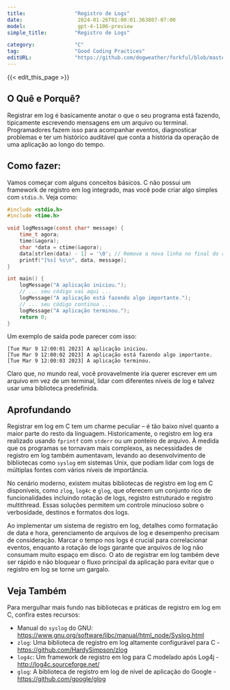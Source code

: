 ```yaml
---
title:                "Registro de Logs"
date:                  2024-01-26T01:00:01.363807-07:00
model:                 gpt-4-1106-preview
simple_title:         "Registro de Logs"

category:             "C"
tag:                  "Good Coding Practices"
editURL:              "https://github.com/dogweather/forkful/blob/master/content/pt/c/logging.md"
---
```


{{< edit_this_page >}}

## O Quê e Porquê?
Registrar em log é basicamente anotar o que o seu programa está fazendo, tipicamente escrevendo mensagens em um arquivo ou terminal. Programadores fazem isso para acompanhar eventos, diagnosticar problemas e ter um histórico auditável que conta a história da operação de uma aplicação ao longo do tempo.

## Como fazer:
Vamos começar com alguns conceitos básicos. C não possui um framework de registro em log integrado, mas você pode criar algo simples com `stdio.h`. Veja como:

```c
#include <stdio.h>
#include <time.h>

void logMessage(const char* message) {
    time_t agora;
    time(&agora);
    char *data = ctime(&agora);
    data[strlen(data) - 1] = '\0'; // Remove a nova linha no final do resultado de ctime()
    printf("[%s] %s\n", data, message);
}

int main() {
    logMessage("A aplicação iniciou.");
    // ... seu código vai aqui ...
    logMessage("A aplicação está fazendo algo importante.");
    // ... seu código continua ...
    logMessage("A aplicação terminou.");
    return 0;
}
```

Um exemplo de saída pode parecer com isso:

```
[Tue Mar 9 12:00:01 2023] A aplicação iniciou.
[Tue Mar 9 12:00:02 2023] A aplicação está fazendo algo importante.
[Tue Mar 9 12:00:03 2023] A aplicação terminou.
```

Claro que, no mundo real, você provavelmente iria querer escrever em um arquivo em vez de um terminal, lidar com diferentes níveis de log e talvez usar uma biblioteca predefinida.

## Aprofundando
Registrar em log em C tem um charme peculiar – é tão baixo nível quanto a maior parte do resto da linguagem. Historicamente, o registro em log era realizado usando `fprintf` com `stderr` ou um ponteiro de arquivo. À medida que os programas se tornavam mais complexos, as necessidades de registro em log também aumentavam, levando ao desenvolvimento de bibliotecas como `syslog` em sistemas Unix, que podiam lidar com logs de múltiplas fontes com vários níveis de importância.

No cenário moderno, existem muitas bibliotecas de registro em log em C disponíveis, como `zlog`, `log4c` e `glog`, que oferecem um conjunto rico de funcionalidades incluindo rotação de logs, registro estruturado e registro multithread. Essas soluções permitem um controle minucioso sobre o verbosidade, destinos e formatos dos logs.

Ao implementar um sistema de registro em log, detalhes como formatação de data e hora, gerenciamento de arquivos de log e desempenho precisam de consideração. Marcar o tempo nos logs é crucial para correlacionar eventos, enquanto a rotação de logs garante que arquivos de log não consumam muito espaço em disco. O ato de registrar em log também deve ser rápido e não bloquear o fluxo principal da aplicação para evitar que o registro em log se torne um gargalo.

## Veja Também
Para mergulhar mais fundo nas bibliotecas e práticas de registro em log em C, confira estes recursos:

- Manual do `syslog` do GNU: https://www.gnu.org/software/libc/manual/html_node/Syslog.html
- `zlog`: Uma biblioteca de registro em log altamente configurável para C - https://github.com/HardySimpson/zlog
- `log4c`: Um framework de registro em log para C modelado após Log4j - http://log4c.sourceforge.net/
- `glog`: A biblioteca de registro em log de nível de aplicação do Google - https://github.com/google/glog

